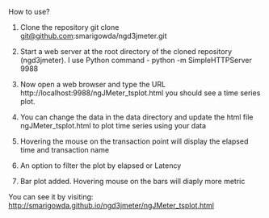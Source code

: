 How to use?

1. Clone the repository
    git clone git@github.com:smarigowda/ngd3jmeter.git

2. Start a web server at the root directory of the cloned repository (ngd3jmeter). I use Python command - python -m SimpleHTTPServer 9988

3. Now open a web browser and type the URL http://localhost:9988/ngJMeter_tsplot.html you should see a time series plot.

4. You can change the data in the data directory and update the html file ngJMeter_tsplot.html to plot time series using your data

5. Hovering the mouse on the transaction point will display the elapsed time and transaction name

6. An option to filter the plot by elapsed or Latency 

7. Bar plot added. Hovering mouse on the bars will diaply more metric

You can see it by visiting: http://smarigowda.github.io/ngd3jmeter/ngJMeter_tsplot.html
    
